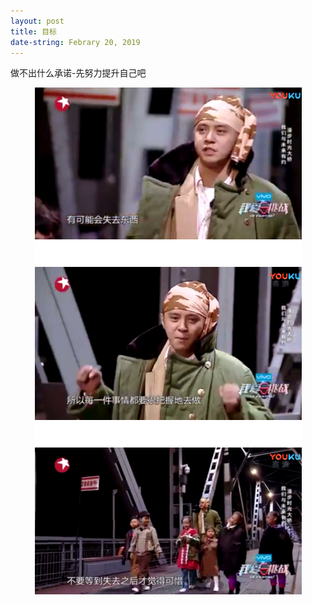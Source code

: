 ```yaml
---
layout: post
title: 目标
date-string: Febrary 20, 2019
---
```

做不出什么承诺-先努力提升自己吧
<center>
<img src="/_posts/220.png">
</center>

